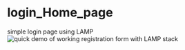 # login_Home_page
simple login page using LAMP
![quick demo of working registration form with LAMP stack](http://img/phpRegistrationForm.gif )